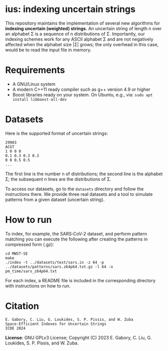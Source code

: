 ius: indexing uncertain strings
===============================

This repository maintains the implementation of several new algorithms for <b>indexing uncertain (weighted) strings</b>.
An uncertain string of length n over an alphabet Σ is a sequence of n distributions of Σ. Importantly, our indexing schemes 
work for any ASCII alphabet Σ and are not negatively affected when the alphabet size |Σ| grows; the only overhead in this
case, would be to read the input file in memory.

Requirements
===
* A GNU/Linux system
* A modern C++11 ready compiler such as g++ version 4.9 or higher
* Boost libraries ready on your system. On Ubuntu, e.g., via: `sudo apt install libboost-all-dev`

Datasets
===

Here is the supported format of uncertain strings:

```
29903
ACGT
1 0 0 0
0.1 0.3 0.3 0.3
0 0 0.5 0.5
...
```

The first line is the number n of distributions; the second line is the alphabet Σ; the subsequent n lines are 
the distributions of Σ. 

To access our datasets, go to the `datasets` directory and follow the instructions there. We provide three real
datasets and a tool to simulate patterns from a given dataset (uncertain string). 


How to run
===

To index, for example, the SARS‑CoV‑2 dataset, and perform pattern matching you can execute the following after creating 
the patterns in compressed form (.gz):

```
cd MWST-SE
make
./index -t ../datasets/text/sars.in -z 64 -p ../datasets/patterns/sars.z64p64.txt.gz -l 64 -o pm_time/sars_z64p64.txt
```

For each index, a README file is included in the corresponding directory with instructions on how to run.

Citation
===
```
E. Gabory, C. Liu, G. Loukides, S. P. Pissis, and W. Zuba
Space-Efficient Indexes for Uncertain Strings
ICDE 2024
```

<b>License</b>: GNU GPLv3 License; Copyright (C) 2023 E. Gabory, C. Liu, G. Loukides, S. P. Pissis, and W. Zuba.

